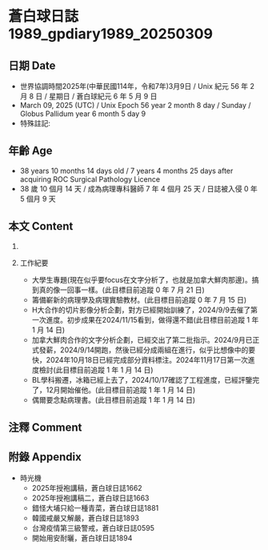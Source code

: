 [_metadata_:encoding]: - "utf-8"
[_metadata_:language]: - "zh-Hant-TW"
[_metadata_:fileformat]: - "markdown"
[_metadata_:MIME_type]: - "text/plain"
[_metadata_:markdown_version]: - "commonmark version 0.30"
[_metadata_:markdown_spec]: - "https://spec.commonmark.org/0.30/"

# 蒼白球日誌1989_gpdiary1989_20250309 #

## 日期 Date ##

* 世界協調時間2025年(中華民國114年，令和7年)3月9日 / Unix 紀元 56 年 2 月 8 日 / 星期日 / 蒼白球紀元 6 年 5 月 9 日
* March 09, 2025 (UTC) / Unix Epoch 56 year 2 month 8 day / Sunday / Globus Pallidum year 6 month 5 day 9
* 特殊註記:

## 年齡 Age ##

* 38 years 10 months 14 days old / 7 years 4 months 25 days after acquiring ROC Surgical Pathology Licence
* 38 歲 10 個月 14 天 / 成為病理專科醫師 7 年 4 個月 25 天 / 日誌被入侵 0 年 5 個月 9 天

## 本文 Content ##

1. 

2. 工作紀要

    - 大學生專題(現在似乎要focus在文字分析了，也就是加拿大鮮肉那邊)。搞到真的像一回事一樣。(此目標目前追蹤 0 年 7 月 21 日)
    - 籌備嶄新的病理學及病理實驗教材。(此目標目前追蹤 0 年 7 月 15 日)
    - H大合作的切片影像分析企劃，對方已經開始訓練了，2024/9/9去催了第一次進度。初步成果在2024/11/15看到，做得還不錯(此目標目前追蹤 1 年 1 月 14 日)
    - 加拿大鮮肉合作的文字分析企劃，已經交出了第二批指示。2024/9月已正式發薪，2024/9/14開跑，然後已經分成兩組在進行，似乎比想像中的要快，2024年10月18日已經完成部分資料標注。2024年11月17日第一次進度檢討(此目標目前追蹤 1 年 1 月 14 日)
    - BL學科搬遷，冰箱已經上去了，2024/10/17確認了工程進度，已經評鑒完了，12月開始催他。(此目標目前追蹤 1 年 1 月 14 日)
    - 偶爾要念點病理書。(此目標目前追蹤 1 年 1 月 14 日)

## 注釋 Comment ##


## 附錄 Appendix ##

* 時光機
    - 2025年授袍講稿，蒼白球日誌1662
    - 2025年授袍講稿二，蒼白球日誌1663
    - 錯怪大埔只給一種青菜，蒼白球日誌1881
    - 韓國戒嚴又解嚴，蒼白球日誌1893
    - 台灣疫情第三級警戒，蒼白球日誌0595
    - 開始用安耐曬，蒼白球日誌1894
